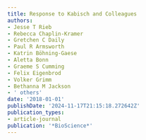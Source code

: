 ```yaml
---
title: Response to Kabisch and Colleagues
authors:
- Jesse T Rieb
- Rebecca Chaplin-Kramer
- Gretchen C Daily
- Paul R Armsworth
- Katrin Böhning-Gaese
- Aletta Bonn
- Graeme S Cumming
- Felix Eigenbrod
- Volker Grimm
- Bethanna M Jackson
- ' others'
date: '2018-01-01'
publishDate: '2024-11-17T21:15:18.272642Z'
publication_types:
- article-journal
publication: '*BioScience*'
---
```

